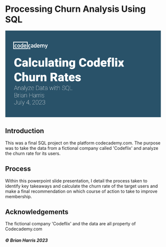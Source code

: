 # Processing Churn Analysis Using SQL
<img src= "https://github.com/BrianHarrisCodes/Project/blob/main/Portfolio_Projects/7_Churn_Analysis_SQL/churn.png">

## **Introduction**
This was a final SQL project on the platform codecademy.com. The purpose was to take the data from a fictional company called 'Codeflix' and analyze the churn rate for its users.

## **Process**
Within this powerpoint slide presentation, I detail the process taken to identify key takeaways and calculate the churn rate of the target users and make a final recommendation on which course of action to take to improve membership.

## **Acknowledgements**
The fictional company 'Codeflix' and the data are all property of Codecademy.com

##### © Brian Harris 2023
